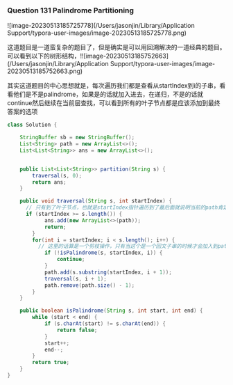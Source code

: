 ### Question 131 Palindrome Partitioning

![image-20230513185725778](/Users/jasonjin/Library/Application Support/typora-user-images/image-20230513185725778.png)

这道题目是一道蛮复杂的题目了，但是确实是可以用回溯解决的一道经典的题目。可以看到以下的树形结构，!![image-20230513185752663](/Users/jasonjin/Library/Application Support/typora-user-images/image-20230513185752663.png)

其实这道题目的中心思想就是，每次遍历我们都是查看从startIndex到i的子串，看看他们是不是palindrome，如果是的话就加入进去，在递归，不是的话就continue然后继续在当前层查找，可以看到所有的叶子节点都是应该添加到最终答案的选项

```java
class Solution {

    StringBuffer sb = new StringBuffer();
    List<String> path = new ArrayList<>();
    List<List<String>> ans = new ArrayList<>();


    public List<List<String>> partition(String s) {
        traversal(s, 0);
        return ans;
    }

    public void traversal(String s, int startIndex) {
      // 只有到了叶子节点，也就是startIndex指针遍历到了最后面就说明当前的path肯定是一个答案，因为如果不是的话早就被回溯上去了
      if (startIndex >= s.length()) {
            ans.add(new ArrayList<>(path));
            return;
        }
        for(int i = startIndex; i < s.length(); i++) {
          // 这里的话算是一个剪枝操作，只有当这个是一个回文子串的时候才会加入到path中，而且这里得continue而不是break，因为例子"efe"中，“ef”不是回文子串但是“efe”是，我们不应该跳过所有的情况
            if (!isPalindrome(s, startIndex, i)) {
                continue;
            }
            path.add(s.substring(startIndex, i + 1));
            traversal(s, i + 1);
            path.remove(path.size() - 1);
        }
    }

    public boolean isPalindrome(String s, int start, int end) {
        while (start < end) {
            if (s.charAt(start) != s.charAt(end)) {
                return false;
            }
            start++;
            end--;
        }
        return true;
    }
}
```
